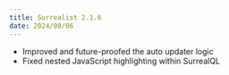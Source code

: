 ```yaml
---
title: Surrealist 2.1.6
date: 2024/08/06
---
```


- Improved and future-proofed the auto updater logic
- Fixed nested JavaScript highlighting within SurrealQL